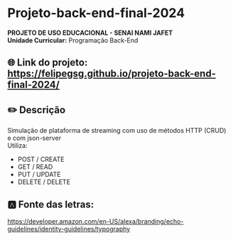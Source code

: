 # Projeto-back-end-final-2024
**PROJETO DE USO EDUCACIONAL - SENAI NAMI JAFET** <br>
**Unidade Curricular:** Programação Back-End
## 🌐 Link do projeto: https://felipegsg.github.io/projeto-back-end-final-2024/

## ✏️ Descrição
Simulação de plataforma de streaming com uso de métodos HTTP (CRUD)
e com json-server <br>
Utiliza:
- POST / CREATE
- GET / READ
- PUT / UPDATE
- DELETE / DELETE

## 🅰️ Fonte das letras:
https://developer.amazon.com/en-US/alexa/branding/echo-guidelines/identity-guidelines/typography
